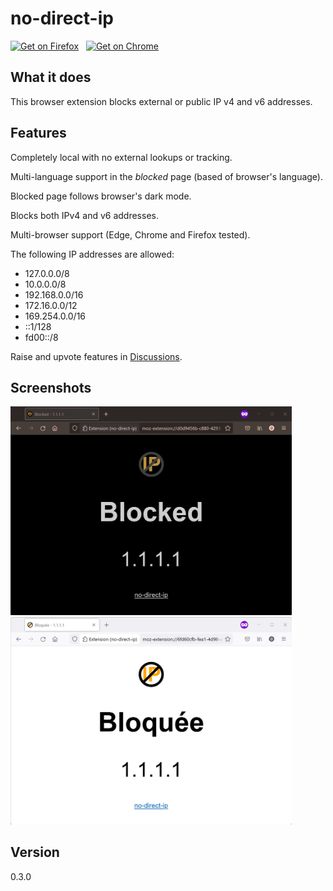 # no-direct-ip

[<img src="https://blog.mozilla.org/addons/files/2020/04/get-the-addon-fx-apr-2020.svg" height="48" alt="Get on Firefox"/>](https://addons.mozilla.org/en-GB/addon/no-direct-ip/)&nbsp;&nbsp;&nbsp;[<img src="https://storage.googleapis.com/web-dev-uploads/image/WlD8wC6g8khYWPJUsQceQkhXSlv1/UV4C4ybeBTsZt43U4xis.png" height="48" alt="Get on Chrome"/>](https://chrome.google.com/webstore/detail/no-direct-ip/hacaeeoapmdgmhifjcgbblcobgnmceff)

## What it does

This browser extension blocks external or public IP v4 and v6 addresses.

## Features

Completely local with no external lookups or tracking.

Multi-language support in the _blocked_ page (based of browser's language).

Blocked page follows browser's dark mode.

Blocks both IPv4 and v6 addresses.

Multi-browser support (Edge, Chrome and Firefox tested).

The following IP addresses are allowed:
* 127.0.0.0/8
* 10.0.0.0/8
* 192.168.0.0/16
* 172.16.0.0/12
* 169.254.0.0/16
* ::1/128
* fd00::/8

Raise and upvote features in [Discussions](https://github.com/OllieJC/no-direct-ip/discussions).

## Screenshots

<img src="screenshot-dark-mode-en.jpg" alt="Screenshot of the English blocked page in dark mode" width="450px"/>

<img src="screenshot-light-mode-fr.jpg" alt="Screenshot of the French blocked page in light mode" width="450px"/>

## Version

0.3.0
